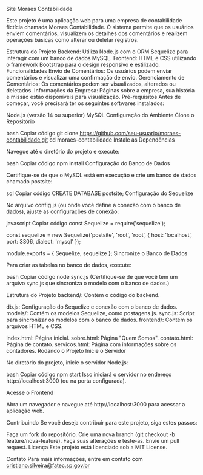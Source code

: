 Site Moraes Contabilidade

Este projeto é uma aplicação web para uma empresa de contabilidade fictícia chamada Moraes Contabilidade. 
O sistema permite que os usuários enviem comentários, 
visualizem os detalhes dos comentários e realizem operações básicas como alterar ou deletar registros.

Estrutura do Projeto
Backend: Utiliza Node.js com o ORM Sequelize para interagir com um banco de dados MySQL.
Frontend: HTML e CSS utilizando o framework Bootstrap para o design responsivo e estilizado.
Funcionalidades
Envio de Comentários: Os usuários podem enviar comentários e visualizar uma confirmação de envio.
Gerenciamento de Comentários: Os comentários podem ser visualizados, alterados ou deletados.
Informações da Empresa: Páginas sobre a empresa, sua história e missão estão disponíveis para visualização.
Pré-requisitos
Antes de começar, você precisará ter os seguintes softwares instalados:

Node.js (versão 14 ou superior)
MySQL
Configuração do Ambiente
Clone o Repositório

bash
Copiar código
git clone https://github.com/seu-usuario/moraes-contabilidade.git
cd moraes-contabilidade
Instale as Dependências

Navegue até o diretório do projeto e execute:

bash
Copiar código
npm install
Configuração do Banco de Dados

Certifique-se de que o MySQL está em execução e crie um banco de dados chamado postsite:

sql
Copiar código
CREATE DATABASE postsite;
Configuração do Sequelize

No arquivo config.js (ou onde você define a conexão com o banco de dados), ajuste as configurações de conexão:

javascript
Copiar código
const Sequelize = require('sequelize');

const sequelize = new Sequelize('postsite', 'root', 'root', {
    host: 'localhost',
    port: 3306,
    dialect: 'mysql'
});

module.exports = { Sequelize, sequelize };
Sincronize o Banco de Dados

Para criar as tabelas no banco de dados, execute:

bash
Copiar código
node sync.js
(Certifique-se de que você tem um arquivo sync.js que sincroniza o modelo com o banco de dados.)

Estrutura do Projeto
backend/: Contém o código do backend.

db.js: Configuração do Sequelize e conexão com o banco de dados.
models/: Contém os modelos Sequelize, como postagens.js.
sync.js: Script para sincronizar os modelos com o banco de dados.
frontend/: Contém os arquivos HTML e CSS.

index.html: Página inicial.
sobre.html: Página "Quem Somos".
contato.html: Página de contato.
servicos.html: Página com informações sobre os contadores.
Rodando o Projeto
Inicie o Servidor

No diretório do projeto, inicie o servidor Node.js:

bash
Copiar código
npm start
Isso iniciará o servidor no endereço http://localhost:3000 (ou na porta configurada).

Acesse o Frontend

Abra um navegador e navegue até http://localhost:3000 para acessar a aplicação web.

Contribuindo
Se você deseja contribuir para este projeto, siga estes passos:

Faça um fork do repositório.
Crie uma nova branch (git checkout -b feature/nova-feature).
Faça suas alterações e teste-as.
Envie um pull request.
Licença
Este projeto está licenciado sob a MIT License.

Contato
Para mais informações, entre em contato com cristiano.silveira@fatec.sp.gov.br

